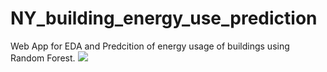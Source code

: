 # NY_building_energy_use_prediction
Web App for EDA and Predcition of energy usage of buildings using Random Forest.
![](appnycdemo.gif)

